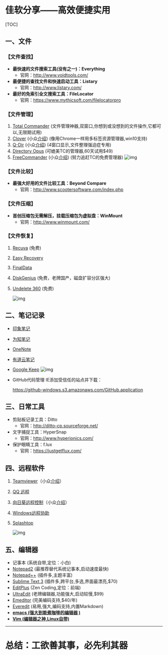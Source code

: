 # **佳软分享**——高效便捷实用
 
[TOC]
 
## 一、文件
 
### 【文件查找】
- **最快速的文件搜索工具(没有之一)：Everything**
  - 官网：http://www.voidtools.com/
- **最便捷的查找文件和快速启动工具：Listary**
  - 官网：http://www.listary.com/
- **最好的免索引全文搜索工具：FileLocator**
  - 官网：https://www.mythicsoft.com/filelocatorpro
 
### 【文件管理】
1. [Total Commander](http://xbeta.info/tc/) (文件管理神器,双窗口,你想到或没想到的文件操作,它都可以,无限期试用)
2. [Clover](http://cn.ejie.me/) (小众[介绍](http://www.appinn.com/clover/)) (像用Chrome一样用多标签资源管理器,win10支持)
3. [Q-Dir](http://www.softwareok.com/?seite=Freeware/Q-Dir) (小众[介绍](http://www.appinn.com/q-dir/)) (4窗口显示,文件整理强迫症专用)
4. [Directory Opus](http://www.gpsoft.com.au/) (可媲美TC的管理器,60天试用$49)
5. [FreeCommander](http://www.freecommander.com/) (小众[介绍](http://www.appinn.com/freecommander/)) (努力追赶TC的免费管理器)
   ![img](http://img3.appinn.com/images/201407/2014-07-09-3-44-14.png/o)
 
### 【文件比较】
- **最强大好用的文件比较工具：Beyond Compare**
  - 官网：http://www.scootersoftware.com/index.php
 
### 【文件压缩】
 
- **首创压缩包无需解压，挂载压缩包为虚拟盘：WinMount**
  - 官网：http://www.winmount.com/
 
### 【文件恢复】
1. [Recuva](http://www.piriform.com/RECUVA) (免费)
2. [Easy Recovery](http://www.krollontrack.com/data-recovery/recovery-software/)
3. [FinalData](http://www.finaldata.com/Products/?s=FRM.FF1)
4. [DiskGenius](http://www.diskgenius.cn/) (免费，老牌国产，磁盘扩容分区强大)
5. [Undelete 360](http://www.undelete360.com/) (免费)

   ![img](http://img3.appinn.com/images/201206/2012-06-2510-56-29.png)
 
 
## 二、笔记记录
- [印象笔记](http://www.yinxiang.com/)
- [为知笔记](http://www.wiz.cn/)
- [OneNote](http://office.microsoft.com/zh-cn/onenote/)
- [有道云笔记](http://note.youdao.com/)
- [Google Keep](https://drive.google.com/keep/)
  ![img](http://img3.appinn.com/images/201312/2013-12-25-3-22-09.png/o)
 
- GitHub代码管理
   IE添加受信任的站点并下载：

    https://github-windows.s3.amazonaws.com/GitHub.application


## 三、日常工具
- 剪贴板记录工具：Ditto
  - 官网：http://ditto-cp.sourceforge.net/
- 文字捕捉工具：HyperSnap
  - 官网：http://www.hyperionics.com/
- 保护眼睛工具：f.lux
  - 官网：https://justgetflux.com/
 
 
## 四、远程软件
1. [Teamviewer](http://www.teamviewer.com/Zhcn/index.aspx)（小众[介绍](http://www.appinn.com/teamviewer/)）
2. [QQ 远程](http://kf.qq.com/faq/120322fu63YV130422BrimmY.html)
3. [向日葵远程控制](http://sunlogin.oray.com/zh_CN/)（小众[介绍](http://www.appinn.com/android-sunlogin/)）
4. [Windows远程协助](http://windows.microsoft.com/zh-cn/windows/what-is-windows-remote-assistance#1TC=windows-7)
5. [Splashtop](http://www.splashtop.com/)

     ![img](https://img3.appinn.com/images/201408/2014-08-2012-03-11.png/o)
 
 
## 五、编辑器
- 记事本 (系统自带,定位：小白)
- [Notepad2](http://www.flos-freeware.ch/notepad2.html) (最推荐替代系统记事本,启动速度最快)
- [Notepad++](http://notepad-plus-plus.org/) (插件多,主题丰富)
- [Sublime Text 3](http://www.sublimetext.com/3) (插件多,跨平台,多选,界面最漂亮,$70)
- [EditPlus](http://www.editplus.com/) (Zen Coding,定位：前端)
- [UltraEdit](http://www.ultraedit.com/) (老牌编辑器,功能强大,启动较慢,$99)
- [Emeditor](http://zh-cn.emeditor.com/) (完美编码支持,$40/年)
- [Everedit](http://www.everedit.net/?lang=zh) (易用,强大,编码支持,内置Markdown)
- <u>**[emacs](http://www.gnu.org/software/emacs/) (强大到能煮咖啡的编辑器 )**</u>
- <u>**[Vim](http://www.vim.org/) (编辑器之神,Linux自带)**</u>
 

---

 
# 总结：工欲善其事，必先利其器